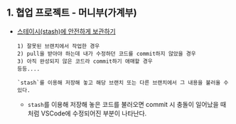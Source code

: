 ## 1. 협업 프로젝트 - 머니부(가계부)

- [스테이시(stash)에 안전하게 보관하기](https://mylko72.gitbooks.io/git/content/_stash.html)

  ```
  1) 잘못된 브랜치에서 작업한 경우 
  2) pull을 받아야 하는데 내가 수정하던 코드를 commit하지 않았을 경우
  3) 아직 완성되지 않은 코드라 commit하기 애매할 경우 
  등등....
  
  `stash`를 이용해 저장해 놓고 해당 브랜치 또는 다른 브랜치에서 그 내용을 불러올 수 있다.
  ```
  
  - `stash`를 이용해 저장해 놓은 코드를 불러오면 commit 시 충돌이 일어났을 때처럼 VSCode에 수정되어진 부분이 나타난다.

